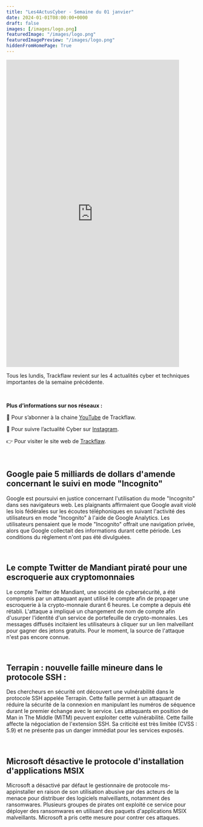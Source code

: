 ```yaml
---
title: "Les4ActusCyber - Semaine du 01 janvier"
date: 2024-01-01T08:00:00+0000
draft: false
images: [/images/logo.png]
featuredImage: "/images/logo.png"
featuredImagePreview: "/images/logo.png"
hiddenFromHomePage: True
---
```

    
<div class="flex-container">
   <div class="flex-items">
   <iframe width="456" height="811" src="https://www.youtube.com/embed/253xTOrOowk" title="#Les4ActusCyber - Semaine du 01 janvier" frameborder="0" allow="accelerometer; autoplay; clipboard-write; encrypted-media; gyroscope; picture-in-picture; web-share" allowfullscreen></iframe>
   </div>

   <div class="flex-items">
      <p>Tous les lundis, Trackflaw revient sur les 4 actualités cyber et techniques importantes de la semaine précédente.</p>
      <br>
      <p><strong>Plus d’informations sur nos réseaux :</strong></p>
      <p>🔴 Pour s’abonner à la chaine <a href="https://www.youtube.com/@trackflaw" target="_blank" rel="noopener noreffer ">YouTube</a> de Trackflaw.</p>
      <p>📸 Pour suivre l’actualité Cyber sur <a href="https://www.instagram.com/trackflaw/" target="_blank" rel="noopener noreffer ">Instagram</a>.</p>
      <p>👉 Pour visiter le site web de <a href="https://trackflaw.com" target="_blank" rel="noopener noreffer ">Trackflaw</a>.</p>
   </div>
</div>

    
<br>

## Google paie 5 milliards de dollars d'amende concernant le suivi en mode "Incognito"

Google est poursuivi en justice concernant l'utilisation du mode "Incognito" dans ses navigateurs web. Les plaignants affirmaient que Google avait violé les lois fédérales sur les écoutes téléphoniques en suivant l'activité des utilisateurs en mode "Incognito" à l'aide de Google Analytics.
Les utilisateurs pensaient que le mode "Incognito" offrait une navigation privée, alors que Google collectait des informations durant cette période. Les conditions du règlement n'ont pas été divulguées.


<br>

## Le compte Twitter de Mandiant piraté pour une escroquerie aux cryptomonnaies

Le compte Twitter de Mandiant, une société de cybersécurité, a été compromis par un attaquant ayant utilisé le compte afin de propager une escroquerie à la crypto-monnaie durant 6 heures. Le compte a depuis été rétabli.
L'attaque a impliqué un changement de nom de compte afin d'usurper l'identité d'un service de portefeuille de crypto-monnaies. Les messages diffusés incitaient les utilisateurs à cliquer sur un lien malveillant pour gagner des jetons gratuits. Pour le moment, la source de l'attaque n'est pas encore connue.


<br>

## Terrapin : nouvelle faille mineure dans le protocole SSH :

Des chercheurs en sécurité ont découvert une vulnérabilité dans le protocole SSH appelée Terrapin. Cette faille permet à un attaquant de réduire la sécurité de la connexion en manipulant les numéros de séquence durant le premier échange avec le service.
Les attaquants en position de Man in The Middle (MiTM) peuvent exploiter cette vulnérabilité. Cette faille affecte la négociation de l'extension SSH. Sa criticité est très limitée (CVSS : 5.9) et ne présente pas un danger immédiat pour les services exposés.


<br>

## Microsoft désactive le protocole d'installation d'applications MSIX

Microsoft a désactivé par défaut le gestionnaire de protocole ms-appinstaller en raison de son utilisation abusive par des acteurs de la menace pour distribuer des logiciels malveillants, notamment des ransomwares.
Plusieurs groupes de pirates ont exploité ce service pour déployer des ransomwares en utilisant des paquets d'applications MSIX malveillants. Microsoft a pris cette mesure pour contrer ces attaques.

